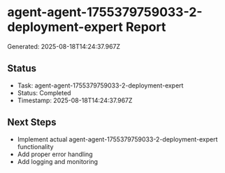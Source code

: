 # agent-agent-1755379759033-2-deployment-expert Report

Generated: 2025-08-18T14:24:37.967Z

## Status
- Task: agent-agent-1755379759033-2-deployment-expert
- Status: Completed
- Timestamp: 2025-08-18T14:24:37.967Z

## Next Steps
- Implement actual agent-agent-1755379759033-2-deployment-expert functionality
- Add proper error handling
- Add logging and monitoring
